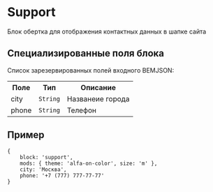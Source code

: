 # Support

Блок обертка для отображения контактных данных в шапке сайта

## Специализированные поля блока

Список зарезервированных полей входного BEMJSON:

<table>
    <tr>
        <th>Поле</th>
        <th>Тип</th>
        <th>Описание</th>
    </tr>
    <tr>
        <td>city</td>
        <td>
            <code>String</code>
        </td>
        <td>Названеие города</td>
    </tr>
    <tr>
        <td>phone</td>
        <td>
            <code>String</code>
        </td>
        <td>Телефон</td>
    </tr>
</table>

## Пример

```
{
    block: 'support',
    mods: { theme: 'alfa-on-color', size: 'm' },
    city: 'Москва',
    phone: '+7 (777) 777-77-77'
}
```
